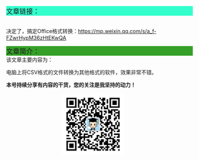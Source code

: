 <div style="background-color:#33ffcc;font-size:18px">文章链接：</div>

<br/>决定了，搞定Office格式转换：<a href="https://mp.weixin.qq.com/s/a_f-FZwrHypM36zHtEKwQA" target="_blank" >https://mp.weixin.qq.com/s/a_f-FZwrHypM36zHtEKwQA</a>



<div style="background-color:RGB(52,160,40);font-size:18px">文章简介：</div>
该文章主要内容为：

电脑上将CSV格式的文件转换为其他格式的软件，效果非常不错。

**本号持续分享有内容的干货，您的关注是我坚持的动力！**

<img src="./_assets/clip_image002.jpg" style="width:33%;margin-left:30%" />